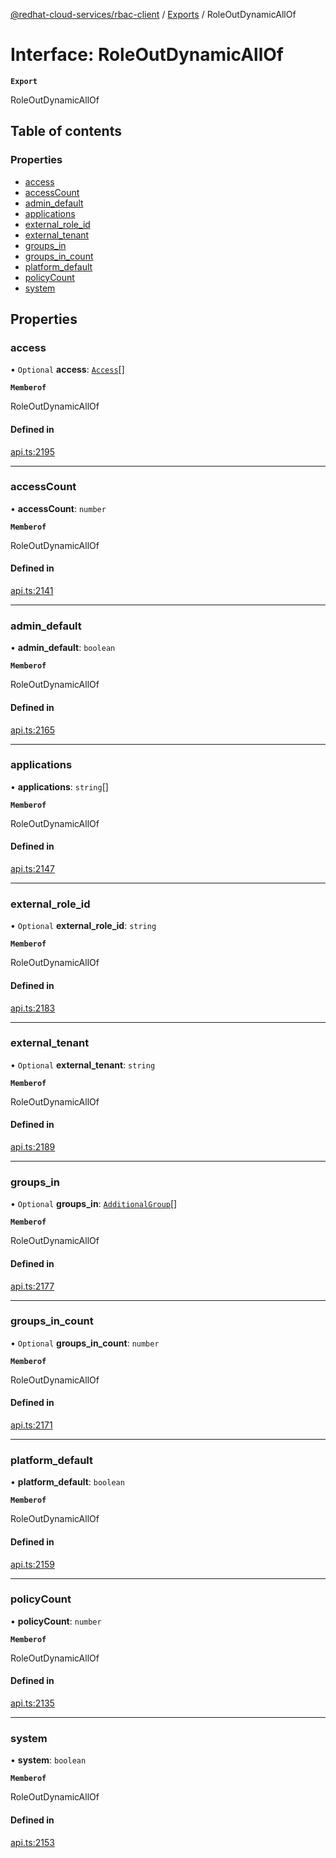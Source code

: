 [@redhat-cloud-services/rbac-client](../README.md) / [Exports](../modules.md) / RoleOutDynamicAllOf

# Interface: RoleOutDynamicAllOf

**`Export`**

RoleOutDynamicAllOf

## Table of contents

### Properties

- [access](RoleOutDynamicAllOf.md#access)
- [accessCount](RoleOutDynamicAllOf.md#accesscount)
- [admin\_default](RoleOutDynamicAllOf.md#admin_default)
- [applications](RoleOutDynamicAllOf.md#applications)
- [external\_role\_id](RoleOutDynamicAllOf.md#external_role_id)
- [external\_tenant](RoleOutDynamicAllOf.md#external_tenant)
- [groups\_in](RoleOutDynamicAllOf.md#groups_in)
- [groups\_in\_count](RoleOutDynamicAllOf.md#groups_in_count)
- [platform\_default](RoleOutDynamicAllOf.md#platform_default)
- [policyCount](RoleOutDynamicAllOf.md#policycount)
- [system](RoleOutDynamicAllOf.md#system)

## Properties

### access

• `Optional` **access**: [`Access`](Access.md)[]

**`Memberof`**

RoleOutDynamicAllOf

#### Defined in

[api.ts:2195](https://github.com/RedHatInsights/javascript-clients/blob/main/packages/rbac/api.ts#L2195)

___

### accessCount

• **accessCount**: `number`

**`Memberof`**

RoleOutDynamicAllOf

#### Defined in

[api.ts:2141](https://github.com/RedHatInsights/javascript-clients/blob/main/packages/rbac/api.ts#L2141)

___

### admin\_default

• **admin\_default**: `boolean`

**`Memberof`**

RoleOutDynamicAllOf

#### Defined in

[api.ts:2165](https://github.com/RedHatInsights/javascript-clients/blob/main/packages/rbac/api.ts#L2165)

___

### applications

• **applications**: `string`[]

**`Memberof`**

RoleOutDynamicAllOf

#### Defined in

[api.ts:2147](https://github.com/RedHatInsights/javascript-clients/blob/main/packages/rbac/api.ts#L2147)

___

### external\_role\_id

• `Optional` **external\_role\_id**: `string`

**`Memberof`**

RoleOutDynamicAllOf

#### Defined in

[api.ts:2183](https://github.com/RedHatInsights/javascript-clients/blob/main/packages/rbac/api.ts#L2183)

___

### external\_tenant

• `Optional` **external\_tenant**: `string`

**`Memberof`**

RoleOutDynamicAllOf

#### Defined in

[api.ts:2189](https://github.com/RedHatInsights/javascript-clients/blob/main/packages/rbac/api.ts#L2189)

___

### groups\_in

• `Optional` **groups\_in**: [`AdditionalGroup`](AdditionalGroup.md)[]

**`Memberof`**

RoleOutDynamicAllOf

#### Defined in

[api.ts:2177](https://github.com/RedHatInsights/javascript-clients/blob/main/packages/rbac/api.ts#L2177)

___

### groups\_in\_count

• `Optional` **groups\_in\_count**: `number`

**`Memberof`**

RoleOutDynamicAllOf

#### Defined in

[api.ts:2171](https://github.com/RedHatInsights/javascript-clients/blob/main/packages/rbac/api.ts#L2171)

___

### platform\_default

• **platform\_default**: `boolean`

**`Memberof`**

RoleOutDynamicAllOf

#### Defined in

[api.ts:2159](https://github.com/RedHatInsights/javascript-clients/blob/main/packages/rbac/api.ts#L2159)

___

### policyCount

• **policyCount**: `number`

**`Memberof`**

RoleOutDynamicAllOf

#### Defined in

[api.ts:2135](https://github.com/RedHatInsights/javascript-clients/blob/main/packages/rbac/api.ts#L2135)

___

### system

• **system**: `boolean`

**`Memberof`**

RoleOutDynamicAllOf

#### Defined in

[api.ts:2153](https://github.com/RedHatInsights/javascript-clients/blob/main/packages/rbac/api.ts#L2153)
